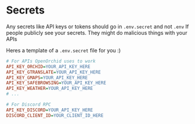# Secrets
Any secrets like API keys or tokens should go in `.env.secret` and not `.env`
If people publicly see your secrets. They might do malicious things with your APIs

Heres a template of a `.env.secret` file for you :\)
```ini
# For APIs OpenOrchid uses to work
API_KEY_ORCHID=YOUR_API_KEY_HERE
API_KEY_GTRANSLATE=YOUR_API_KEY_HERE
API_KEY_GMAPS=YOUR_API_KEY_HERE
API_KEY_SAFEBROWSING=YOUR_API_KEY_HERE
API_KEY_WEATHER=YOUR_API_KEY_HERE
# ...

# For Discord RPC
API_KEY_DISCORD=YOUR_API_KEY_HERE
DISCORD_CLIENT_ID=YOUR_CLIENT_ID_HERE
```
